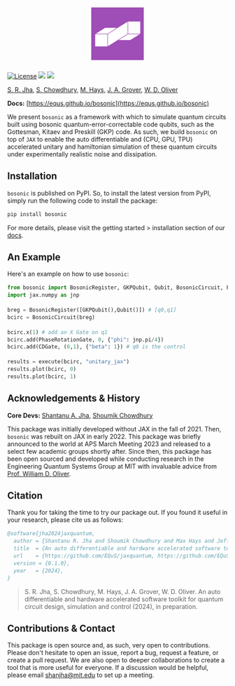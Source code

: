 <h1 align="center">
    <img src="./docs/assets/logo_sq.png" height="120" alt="bosonic logo">
</h1>


[![License](https://img.shields.io/github/license/EQuS/bosonic.svg?style=popout-square)](https://opensource.org/license/apache-2-0) [![](https://img.shields.io/github/release/EQuS/bosonic.svg?style=popout-square)](https://github.com/EQuS/bosonic/releases) [![](https://img.shields.io/pypi/dm/bosonic.svg?style=popout-square)](https://pypi.org/project/bosonic/)

[S. R. Jha](https://github.com/Phionx), [S. Chowdhury](https://github.com/shoumikdc), [M. Hays](https://scholar.google.com/citations?user=06z0MjwAAAAJ), [J. A. Grover](https://scholar.google.com/citations?user=igewch8AAAAJ), [W. D. Oliver](https://scholar.google.com/citations?user=4vNbnqcAAAAJ&hl=en)

**Docs:** [https://equs.github.io/bosonic](https://equs.github.io/bosonic)

We present `bosonic` as a framework with which to simulate quantum circuits built using bosonic quantum-error-correctable code qubits, such as the Gottesman, Kitaev and Preskill (GKP) code. As such, we build `bosonic` on top of `JAX` to enable the auto differentiable and (CPU, GPU, TPU) accelerated unitary and hamiltonian simulation of these quantum circuits under experimentally realistic noise and dissipation.


## Installation

`bosonic` is published on PyPI. So, to install the latest version from PyPI, simply run the following code to install the package:

```bash
pip install bosonic
```

For more details, please visit the getting started > installation section of our [docs](https://equs.github.io/bosonic/getting_started/installation.html).


## An Example

Here's an example on how to use `bosonic`:

```python
from bosonic import BosonicRegister, GKPQubit, Qubit, BosonicCircuit, PhaseRotationGate, CDGate, execute
import jax.numpy as jnp

breg = BosonicRegister([GKPQubit(),Qubit()]) # [q0,q1]
bcirc = BosonicCircuit(breg)

bcirc.x(1) # add an X Gate on q1
bcirc.add(PhaseRotationGate, 0, {"phi": jnp.pi/4}) 
bcirc.add(CDGate, (0,1), {"beta": 1}) # q0 is the control

results = execute(bcirc, "unitary_jax")
results.plot(bcirc, 0)
results.plot(bcirc, 1)
```

## Acknowledgements & History

**Core Devs:** [Shantanu A. Jha](https://github.com/Phionx), [Shoumik Chowdhury](https://github.com/shoumikdc)


This package was initially developed without JAX in the fall of 2021. Then, `bosonic` was rebuilt on JAX in early 2022. This package was briefly announced to the world at APS March Meeting 2023 and released to a select few academic groups shortly after. Since then, this package has been open sourced and developed while conducting research in the Engineering Quantum Systems Group at MIT with invaluable advice from [Prof. William D. Oliver](https://equs.mit.edu/william-d-oliver/). 

## Citation

Thank you for taking the time to try our package out. If you found it useful in your research, please cite us as follows:

```bibtex
@software{jha2024jaxquantum,
  author = {Shantanu R. Jha and Shoumik Chowdhury and Max Hays and Jeff A. Grover and William D. Oliver},
  title  = {An auto differentiable and hardware accelerated software toolkit for quantum circuit design, simulation and control},
  url    = {https://github.com/EQuS/jaxquantum, https://github.com/EQuS/bosonic, https://github.com/EQuS/qcsys},
  version = {0.1.0},
  year   = {2024},
}
```
> S. R. Jha, S. Chowdhury, M. Hays, J. A. Grover, W. D. Oliver. An auto differentiable and hardware accelerated software toolkit for quantum circuit design, simulation and control (2024), in preparation.


## Contributions & Contact

This package is open source and, as such, very open to contributions. Please don't hesitate to open an issue, report a bug, request a feature, or create a pull request. We are also open to deeper collaborations to create a tool that is more useful for everyone. If a discussion would be helpful, please email [shanjha@mit.edu](mailto:shanjha@mit.edu) to set up a meeting. 
